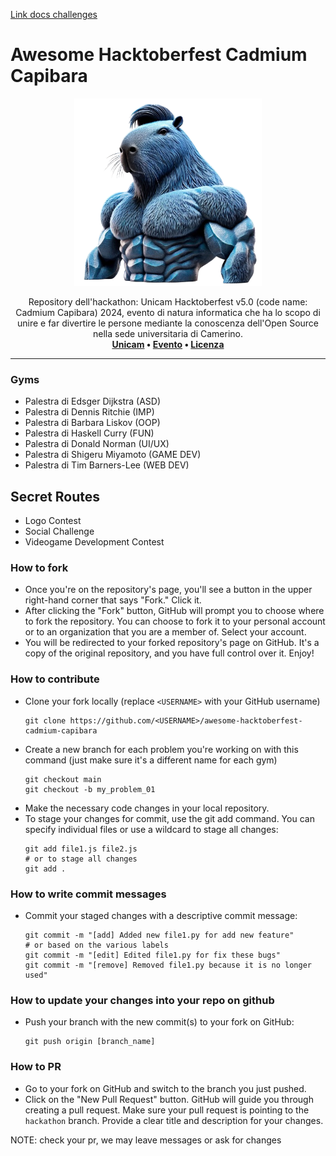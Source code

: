 [Link docs challenges](https://docs.google.com/document/d/1snsqBfRR-UTHfbXY8euCrLMi-uokF9phZtwXvVml5FE/edit)


# Awesome Hacktoberfest Cadmium Capibara
<p align="center">
  <img src=".github/img/cobalt_capybara.png" height="300">
</p>
<p align="center">
  Repository dell'hackathon: Unicam Hacktoberfest v5.0 (code name: Cadmium Capibara) 2024, evento di natura informatica che ha lo scopo di unire e far divertire le persone mediante la conoscenza dell'Open Source nella sede universitaria di Camerino. 
  <br>
  <b>
      <a href="https://www.unicam.it/">Unicam</a> • 
      <a href="https://hacktoberfest.com/">Evento</a> • 
      <a href="LICENSE">Licenza</a>
  </b>
</p>

---

### Gyms
- Palestra di Edsger Dijkstra (ASD)
- Palestra di Dennis Ritchie (IMP)
- Palestra di Barbara Liskov (OOP)
- Palestra di Haskell Curry (FUN)
- Palestra di Donald Norman (UI/UX)
- Palestra di Shigeru Miyamoto (GAME DEV)
- Palestra di Tim Barners-Lee (WEB DEV)

## Secret Routes
- Logo Contest
- Social Challenge
- Videogame Development Contest

### How to fork
* Once you're on the repository's page, you'll see a button in the upper right-hand corner that says "Fork." Click it.
* After clicking the "Fork" button, GitHub will prompt you to choose where to fork the repository. You can choose to fork it to your personal account or to an organization that you are a member of. Select your account.
* You will be redirected to your forked repository's page on GitHub. It's a copy of the original repository, and you have full control over it. Enjoy!

### How to contribute
* Clone your fork locally (replace `<USERNAME>` with your GitHub username)
  ```
  git clone https://github.com/<USERNAME>/awesome-hacktoberfest-cadmium-capibara
  ```
* Create a new branch for each problem you're working on with this command (just make sure it's a different name for each gym)
  ```
  git checkout main
  git checkout -b my_problem_01
  ```
* Make the necessary code changes in your local repository.
* To stage your changes for commit, use the git add command. You can specify individual files or use a wildcard to stage all changes:
  ```
  git add file1.js file2.js
  # or to stage all changes
  git add .
  ```

### How to write commit messages
* Commit your staged changes with a descriptive commit message:
  ```
  git commit -m "[add] Added new file1.py for add new feature"
  # or based on the various labels
  git commit -m "[edit] Edited file1.py for fix these bugs"
  git commit -m "[remove] Removed file1.py because it is no longer used"
  ```

### How to update your changes into your repo on github
* Push your branch with the new commit(s) to your fork on GitHub:
  ```
  git push origin [branch_name]
  ```

### How to PR
* Go to your fork on GitHub and switch to the branch you just pushed.
* Click on the "New Pull Request" button. GitHub will guide you through creating a pull request. Make sure your pull request is pointing to the `hackathon` branch. Provide a clear title and description for your changes.

NOTE: check your pr, we may leave messages or ask for changes
